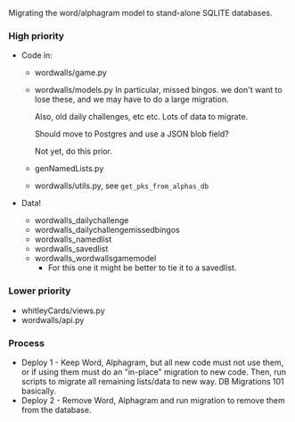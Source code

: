 Migrating the word/alphagram model to stand-alone SQLITE databases.

### High priority
- Code in:
    - wordwalls/game.py
    - wordwalls/models.py 
        In particular, missed bingos. we don't want to lose these, and 
        we may have to do a large migration.

        Also, old daily challenges, etc etc. Lots of data to migrate.

        Should move to Postgres and use a JSON blob field?

        Not yet, do this prior.

    - genNamedLists.py
    - wordwalls/utils.py, see `get_pks_from_alphas_db`

- Data!
    + wordwalls_dailychallenge
    + wordwalls_dailychallengemissedbingos
    + wordwalls_namedlist
    + wordwalls_savedlist
    + wordwalls_wordwallsgamemodel
        * For this one it might be better to tie it to a savedlist.
    
### Lower priority
- whitleyCards/views.py
- wordwalls/api.py


### Process
- Deploy 1 - Keep Word, Alphagram, but all new code must not use them,
    or if using them must do an "in-place" migration to new code.
    Then, run scripts to migrate all remaining lists/data to new way.
    DB Migrations 101 basically.
- Deploy 2 - Remove Word, Alphagram and run migration to remove them
    from the database.